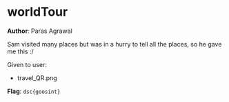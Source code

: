 # worldTour

**Author**: Paras Agrawal

Sam visited many places but was in a hurry to tell all the places, so he gave me this :/

Given to user:
- travel_QR.png

**Flag**: `dsc{goosint}`

